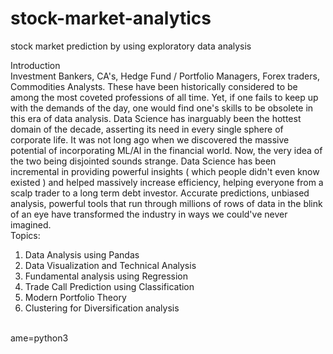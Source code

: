 # stock-market-analytics
stock market prediction by using exploratory data analysis <br />

Introduction <br />
Investment Bankers, CA's, Hedge Fund / Portfolio Managers, Forex traders, Commodities Analysts.
These have been historically considered to be among the most coveted professions of all time. Yet, if one fails to keep up with the demands of the day, one would find one's skills to be obsolete in this era of data analysis. Data Science has inarguably been the hottest domain of the decade, asserting its need in every single sphere of corporate life. It was not long ago when we discovered the massive potential of incorporating ML/AI in the financial world. Now, the very idea of the two being disjointed sounds strange. Data Science has been incremental in providing powerful insights ( which people didn't even know existed ) and helped massively increase efficiency, helping everyone from a scalp trader to a long term debt investor. Accurate predictions, unbiased analysis, powerful tools that run through millions of rows of data in the blink of an eye have transformed the industry in ways we could've never imagined. <br /> 
Topics:<br />
1. Data Analysis using Pandas
2. Data Visualization and Technical Analysis
3. Fundamental analysis using Regression
4. Trade Call Prediction using Classification
5. Modern Portfolio Theory
6. Clustering for Diversification analysis<br />


  <br />
ame=python3

